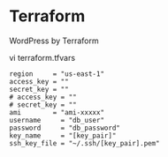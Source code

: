 # Terraform
WordPress by Terraform

vi terraform.tfvars
```
region     = "us-east-1"
access_key = ""
secret_key = ""
# access_key = ""
# secret_key = ""
ami        = "ami-xxxxx"
username     = "db_user"
password     = "db_password"
key_name     = "[key_pair]"
ssh_key_file = "~/.ssh/[key_pair].pem"
```
